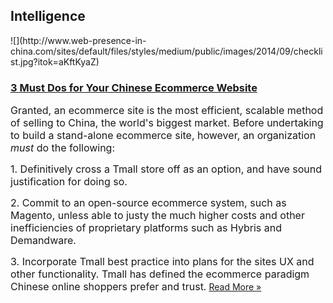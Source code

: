 ## Intelligence
 <div class="intelligence-items"> <article class="intelligence-item"> ![](http://www.web-presence-in-china.com/sites/default/files/styles/medium/public/images/2014/09/checklist.jpg?itok=aKftKyaZ) <div class="intelligence-item-content"> 

### [3 Must Dos for Your Chinese Ecommerce Website](http://www.chinadigitalreview.com/3-must-dos-for-your-chinese-ecommerce-website/ "3 Must Dos for Your Chinese Ecommerce Website")

<span style="font-size: medium;">Granted, an ecommerce site is the most efficient, scalable method of selling to China, the world&apos;s biggest market. Before undertaking to build a stand-alone ecommerce site, however, an organization _must_ do the following:</span>

<span style="font-size: medium;">1. Definitively cross a Tmall store off as an option, and have sound justification for doing so.</span>

<span style="font-size: medium;">2. Commit to an open-source ecommerce system, such as Magento, unless able to justy the much higher costs and other inefficiencies of proprietary platforms such as Hybris and Demandware.</span>

<span style="font-size: medium;">3. Incorporate Tmall best practice into plans for the sites UX and other functionality. Tmall has defined the ecommerce paradigm Chinese online shoppers prefer and trust.</span>
 [Read More &#xBB;](http://www.chinadigitalreview.com/3-must-dos-for-your-chinese-ecommerce-website/ "3 Must Dos for Your Chinese Ecommerce Website") </div> </article> </div>